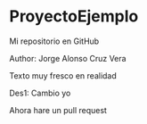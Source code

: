 # ProyectoEjemplo
Mi repositorio en GitHub


Author: Jorge Alonso Cruz Vera

Texto muy fresco en realidad

Des1: Cambio yo

Ahora hare un pull request